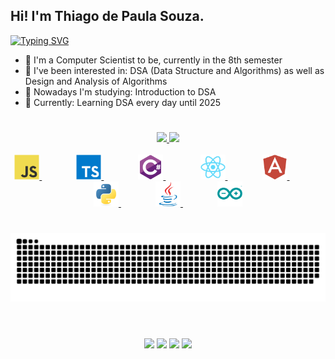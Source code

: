 ## Hi! I'm Thiago de Paula Souza.
[![Typing SVG](https://readme-typing-svg.herokuapp.com?font=Fira+Code&duration=3000&pause=1000&width=480&lines=Howdy!+I'm+Thiago+de+Paula+Souza+%F0%9F%91%8B;I'm+a+Intern+FullStack+Developer+%F0%9F%92%80%F0%9F%A6%86;I'm+working+with+Angular+and+Dotnet+%F0%9F%8D%B7%F0%9F%97%BF;%F0%9F%A7%AA+I'm+a+Computer+Scientist+to+be+%F0%9F%92%A4)](https://git.io/typing-svg)

- 🌱 I'm a Computer Scientist to be, currently in the 8th semester
- 💙 I've been interested in: DSA (Data Structure and Algorithms) as well as Design and Analysis of Algorithms
- 🎯 Nowadays I'm studying: Introduction to DSA
- 🧱 Currently: Learning DSA every day until 2025
#

<div align="center">
  <a href="https://github.com/ThiagodePaulaSouza">
  <img height="180em" src="https://github-readme-stats.vercel.app/api?username=ThiagodePaulaSouza&show_icons=true&theme=tokyonight&include_all_commits=true&count_private=true"/>
  <img height="180em" src="https://github-readme-stats.vercel.app/api/top-langs/?username=ThiagodePaulaSouza&layout=compact&langs_count=16&theme=tokyonight"/>
</div>

<div align="center">
  <br>
  <a href="https://github.com/ThiagodePaulaSouza/learning-javascript" target="_blank">
    <img height="40" src="https://raw.githubusercontent.com/devicons/devicon/master/icons/javascript/javascript-original.svg">
  </a>
  &nbsp;&nbsp;&nbsp;&nbsp;&nbsp;&nbsp;&nbsp;&nbsp;&nbsp;&nbsp;&nbsp;&nbsp;&nbsp;
  <a href="https://github.com/ThiagodePaulaSouza/learning-javascript" target="_blank">
    <img height="40" src="https://raw.githubusercontent.com/devicons/devicon/master/icons/typescript/typescript-original.svg">
  </a>
  &nbsp;&nbsp;&nbsp;&nbsp;&nbsp;&nbsp;&nbsp;&nbsp;&nbsp;&nbsp;&nbsp;&nbsp;&nbsp;
  <a href="https://github.com/ThiagodePaulaSouza/learning-csharp" target="_blank">
    <img height="40" src="https://raw.githubusercontent.com/devicons/devicon/master/icons/csharp/csharp-original.svg">
  </a>
  &nbsp;&nbsp;&nbsp;&nbsp;&nbsp;&nbsp;&nbsp;&nbsp;&nbsp;&nbsp;&nbsp;&nbsp;&nbsp;
  <a href="https://github.com/ThiagodePaulaSouza/learning-react" target="_blank">
    <img height="40" src="https://raw.githubusercontent.com/devicons/devicon/master/icons/react/react-original.svg">
  </a>
  &nbsp;&nbsp;&nbsp;&nbsp;&nbsp;&nbsp;&nbsp;&nbsp;&nbsp;&nbsp;&nbsp;&nbsp;&nbsp;
  <a href="https://github.com/ThiagodePaulaSouza/learning-angular" target="_blank">
    <img height="40" src="https://raw.githubusercontent.com/devicons/devicon/master/icons/angularjs/angularjs-plain.svg">
  </a>
  &nbsp;&nbsp;&nbsp;&nbsp;&nbsp;&nbsp;&nbsp;&nbsp;&nbsp;&nbsp;&nbsp;&nbsp;&nbsp;
  <a href="https://github.com/ThiagodePaulaSouza/learning-python" target="_blank">
    <img height="40" src="https://raw.githubusercontent.com/devicons/devicon/master/icons/python/python-original.svg">
  </a>
  &nbsp;&nbsp;&nbsp;&nbsp;&nbsp;&nbsp;&nbsp;&nbsp;&nbsp;&nbsp;&nbsp;&nbsp;&nbsp;
  <a href="https://github.com/ThiagodePaulaSouza/learning-java" target="_blank">
    <img height="40" src="https://raw.githubusercontent.com/devicons/devicon/master/icons/java/java-original.svg">
  </a>  
  &nbsp;&nbsp;&nbsp;&nbsp;&nbsp;&nbsp;&nbsp;&nbsp;&nbsp;&nbsp;&nbsp;&nbsp;&nbsp;
  <a href="https://github.com/ThiagodePaulaSouza/tcc-etec" target="_blank">
    <img height="40" src="https://raw.githubusercontent.com/devicons/devicon/master/icons/arduino/arduino-original.svg">
  </a>
</div>
  
  #
![Snake animation](https://github.com/ThiagodePaulaSouza/ThiagodePaulaSouza/blob/output/github-contribution-grid-snake.svg)
  
#
<p align="center">
    <br>
    <a href="https://github.com/ThiagodePaulaSouza/ThiagodePaulaSouza">
      <img src="https://img.shields.io/badge/github-%23100000.svg?&style=for-the-badge&logo=github&logoColor=white"></a>
    <a href="https://www.linkedin.com/in/thiagodepaulasouza/" target="_blank">
      <img src="https://img.shields.io/badge/LinkedIn-0077B5?style=for-the-badge&logo=linkedin&logoColor=white"></a>
    <a href="mailto:thiagodepaulasouza@gmail.com" target"">
      <img src="https://img.shields.io/badge/Gmail-D14836?style=for-the-badge&logo=gmail&logoColor=white"></a>
    <a href="https://stackoverflow.com/users/16158910/thiago-souza" target"_blank">
      <img src="https://img.shields.io/badge/stack%20overflow-FE7A16?logo=stack-overflow&logoColor=white&style=for-the-badge"></a>
</p>

